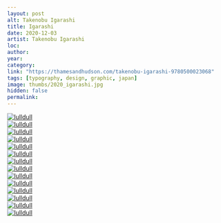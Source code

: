 ```yaml
---
layout: post
alt: Takenobu Igarashi
title: Igarashi
date: 2020-12-03
artist: Takenobu Igarashi
loc: 
author: 
year: 
category: 
link: "https://thamesandhudson.com/takenobu-igarashi-9780500023068"
tags: [typography, design, graphic, japan]
image: thumbs/2020_igarashi.jpg
hidden: false
permalink:
---
```



<div class="post_image_rounded">
	<a href="{{ site.baseurl }}/images/posts/2020_igarashi/001.jpg" target="_blank">
	<img src="{{ site.baseurl }}/images/posts/2020_igarashi/001.jpg" alt="lulldull"></a>
</div>

<div class="post_image_rounded">
	<a href="{{ site.baseurl }}/images/posts/2020_igarashi/002.jpg" target="_blank">
	<img src="{{ site.baseurl }}/images/posts/2020_igarashi/002.jpg" alt="lulldull"></a>
</div>

<div class="post_image_rounded">
	<a href="{{ site.baseurl }}/images/posts/2020_igarashi/003.jpg" target="_blank">
	<img src="{{ site.baseurl }}/images/posts/2020_igarashi/003.jpg" alt="lulldull"></a>
</div>

<div class="post_image_rounded">
	<a href="{{ site.baseurl }}/images/posts/2020_igarashi/004.jpg" target="_blank">
	<img src="{{ site.baseurl }}/images/posts/2020_igarashi/004.jpg" alt="lulldull"></a>
</div>

<div class="post_image_rounded">
	<a href="{{ site.baseurl }}/images/posts/2020_igarashi/005.jpg" target="_blank">
	<img src="{{ site.baseurl }}/images/posts/2020_igarashi/005.jpg" alt="lulldull"></a>
</div>

<div class="post_image_rounded">
	<a href="{{ site.baseurl }}/images/posts/2020_igarashi/006.jpg" target="_blank">
	<img src="{{ site.baseurl }}/images/posts/2020_igarashi/006.jpg" alt="lulldull"></a>
</div>

<div class="post_image_rounded">
	<a href="{{ site.baseurl }}/images/posts/2020_igarashi/007.jpg" target="_blank">
	<img src="{{ site.baseurl }}/images/posts/2020_igarashi/007.jpg" alt="lulldull"></a>
</div>


<div class="post_image_rounded">
	<a href="{{ site.baseurl }}/images/posts/2020_igarashi/008.jpg" target="_blank">
	<img src="{{ site.baseurl }}/images/posts/2020_igarashi/008.jpg" alt="lulldull"></a>
</div>

<div class="post_image_rounded">
	<a href="{{ site.baseurl }}/images/posts/2020_igarashi/009.jpg" target="_blank">
	<img src="{{ site.baseurl }}/images/posts/2020_igarashi/009.jpg" alt="lulldull"></a>
</div>

<div class="post_image_rounded">
	<a href="{{ site.baseurl }}/images/posts/2020_igarashi/010.jpg" target="_blank">
	<img src="{{ site.baseurl }}/images/posts/2020_igarashi/010.jpg" alt="lulldull"></a>
</div>

<div class="post_image_rounded">
	<a href="{{ site.baseurl }}/images/posts/2020_igarashi/011.jpg" target="_blank">
	<img src="{{ site.baseurl }}/images/posts/2020_igarashi/011.jpg" alt="lulldull"></a>
</div>


<div class="post_image_rounded">
	<a href="{{ site.baseurl }}/images/posts/2020_igarashi/012.jpg" target="_blank">
	<img src="{{ site.baseurl }}/images/posts/2020_igarashi/012.jpg" alt="lulldull"></a>
</div>

<div class="post_image_rounded">
	<a href="{{ site.baseurl }}/images/posts/2020_igarashi/013.jpg" target="_blank">
	<img src="{{ site.baseurl }}/images/posts/2020_igarashi/013.jpg" alt="lulldull"></a>
</div>


<div class="post_image_rounded">
	<a href="{{ site.baseurl }}/images/posts/2020_igarashi/014.jpg" target="_blank">
	<img src="{{ site.baseurl }}/images/posts/2020_igarashi/014.jpg" alt="lulldull"></a>
</div>





